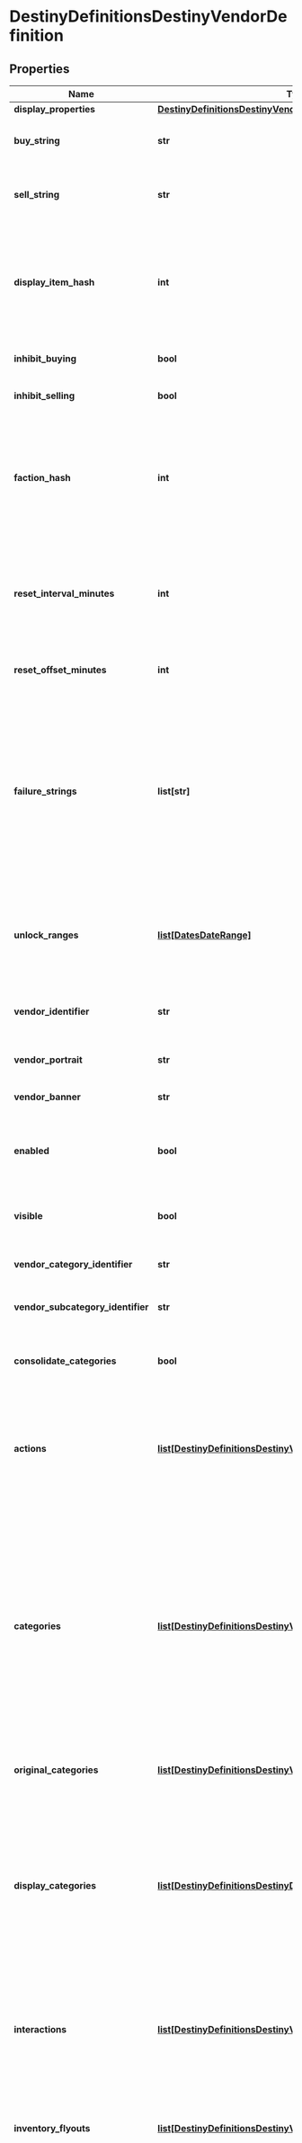 # DestinyDefinitionsDestinyVendorDefinition

## Properties
Name | Type | Description | Notes
------------ | ------------- | ------------- | -------------
**display_properties** | [**DestinyDefinitionsDestinyVendorDisplayPropertiesDefinition**](DestinyDefinitionsDestinyVendorDisplayPropertiesDefinition.md) |  | [optional] 
**buy_string** | **str** | If the vendor has a custom localized string describing the \&quot;buy\&quot; action, that isreturned here. | [optional] 
**sell_string** | **str** | Ditto for selling.  Not that you can sell items to a vendor anymore.  Will it come back?Who knows.  The string&#39;s still there. | [optional] 
**display_item_hash** | **int** | If the vendor has an item that should be displayed as the \&quot;featured\&quot; item, this isthe hash identifier for that DestinyVendorItemDefinition.  Apparently this is usually a related currency, like a reputation token.  But it need not be restricted to that. | [optional] 
**inhibit_buying** | **bool** | If this is true, you aren&#39;t allowed to buy whatever the vendor is selling. | [optional] 
**inhibit_selling** | **bool** | If this is true, you&#39;re not allowed to sell whatever the vendor is buying. | [optional] 
**faction_hash** | **int** | If the Vendor has a faction, this hash will be valid and point to a DestinyFactionDefinition.  The game UI and BNet often mine the faction definition for additional elements and details to placeon the screen, such as the faction&#39;s Progression status (aka \&quot;Reputation\&quot;). | [optional] 
**reset_interval_minutes** | **int** | A number used for calculating the frequency of a vendor&#39;s inventory resetting/refreshing.  Don&#39;t worry about calculating this - we do it on the server side and send you the next refreshdate with the live data. | [optional] 
**reset_offset_minutes** | **int** | Again, used for reset/refreshing of inventory.  Don&#39;t worry too much about it.  Unless you want to. | [optional] 
**failure_strings** | **list[str]** | If an item can&#39;t be purchased from the vendor, there may be many \&quot;custom\&quot;/game state specific reasons why not.  This is a list of localized strings with messages for those custom failures.  The live BNet data will return afailureIndexes property for items that can&#39;t be purchased: using those values to index into this array,you can show the user the appropriate failure message for the item that can&#39;t be bought. | [optional] 
**unlock_ranges** | [**list[DatesDateRange]**](DatesDateRange.md) | If we were able to predict the dates when this Vendor will be visible/available, this will be the listof those date ranges.  Sadly, we&#39;re not able to predict this very frequently, so this will often be useless data. | [optional] 
**vendor_identifier** | **str** | The internal identifier for the Vendor.  A holdover from the old days of Vendors, but we don&#39;t havetime to refactor it away. | [optional] 
**vendor_portrait** | **str** | A portrait of the Vendor&#39;s smiling mug.  Or frothing tentacles. | [optional] 
**vendor_banner** | **str** | If the vendor has a custom banner image, that can be found here. | [optional] 
**enabled** | **bool** | If a vendor is not enabled, we won&#39;t even save the vendor&#39;s definition, and we won&#39;t return any items or info about them.It&#39;s as if they don&#39;t exist. | [optional] 
**visible** | **bool** | If a vendor is not visible, we still have and will give vendor definition info, but we won&#39;t use themfor things like Advisors or UI. | [optional] 
**vendor_category_identifier** | **str** | The identifier of the VendorCategoryDefinition for this vendor. | [optional] 
**vendor_subcategory_identifier** | **str** | The identifier of the VendorCategoryDefinition for this vendor&#39;s subcategory. | [optional] 
**consolidate_categories** | **bool** | If TRUE, consolidate categories that only differ by trivial properties (such as having minor differences in name) | [optional] 
**actions** | [**list[DestinyDefinitionsDestinyVendorActionDefinition]**](DestinyDefinitionsDestinyVendorActionDefinition.md) | Describes \&quot;actions\&quot; that can be performed on a vendor.  Currently, none of these exist.  But theoreticallya Vendor could let you interact with it by performing actions.  We&#39;ll see what these end up lookinglike if they ever get used. | [optional] 
**categories** | [**list[DestinyDefinitionsDestinyVendorCategoryEntryDefinition]**](DestinyDefinitionsDestinyVendorCategoryEntryDefinition.md) | These are the headers for sections of items that the vendor is selling.When you see items organized by category in the header, it is these categoriesthat it is showing.  Well, technically not *exactly* these.  On BNet, it doesn&#39;t make sense to have categoriesbe \&quot;paged\&quot; as we do in Destiny, so we run some heuristics to attempt to aggregate pages ofcategories together.    These are the categories post-concatenation, if the vendor had concatenationapplied.  If you want the pre-aggregated category data, use originalCategories. | [optional] 
**original_categories** | [**list[DestinyDefinitionsDestinyVendorCategoryEntryDefinition]**](DestinyDefinitionsDestinyVendorCategoryEntryDefinition.md) | See the categories property for a description of categories and why originalCategories exists. | [optional] 
**display_categories** | [**list[DestinyDefinitionsDestinyDisplayCategoryDefinition]**](DestinyDefinitionsDestinyDisplayCategoryDefinition.md) | Display Categories are different from \&quot;categories\&quot; in that these are specifically for visual groupingand display of categories in Vendor UI.    The \&quot;categories\&quot; structure is for validation of the containeditems, and can be categorized entirely separately from \&quot;Display Categories\&quot;, there need be and often will beno meaningful relationship between the two. | [optional] 
**interactions** | [**list[DestinyDefinitionsDestinyVendorInteractionDefinition]**](DestinyDefinitionsDestinyVendorInteractionDefinition.md) | In addition to selling items, vendors can have \&quot;interactions\&quot;: UI where you \&quot;talk\&quot; with the vendorand they offer you a reward, some item, or merely acknowledge via dialog that you did something cool. | [optional] 
**inventory_flyouts** | [**list[DestinyDefinitionsDestinyVendorInventoryFlyoutDefinition]**](DestinyDefinitionsDestinyVendorInventoryFlyoutDefinition.md) | If the vendor shows you items from your own inventory - such as the Vault vendor does -this data describes the UI around showing those inventory buckets and which ones get shown. | [optional] 
**item_list** | [**list[DestinyDefinitionsDestinyVendorItemDefinition]**](DestinyDefinitionsDestinyVendorItemDefinition.md) | If the vendor sells items (or merely has a list of items to show like the \&quot;Sack\&quot; vendors do),this is the list of those items that the vendor can sell.  From this list, only a subset will beavailable from the vendor at any given time, selected randomly and reset on the vendor&#39;s refresh interval.  Note that a vendor can sell the same item multiple ways: for instance, nothing stops a vendor from sellingyou some specific weapon but using two different currencies, or the same weapon at multiple \&quot;item levels\&quot;. | [optional] 
**services** | [**list[DestinyDefinitionsDestinyVendorServiceDefinition]**](DestinyDefinitionsDestinyVendorServiceDefinition.md) | BNet doesn&#39;t use this data yet, but it appears to be an optional list of flavor textabout services that the Vendor can provide. | [optional] 
**accepted_items** | [**list[DestinyDefinitionsDestinyVendorAcceptedItemDefinition]**](DestinyDefinitionsDestinyVendorAcceptedItemDefinition.md) | If the Vendor is actually a vehicle for the transferring of items (like the Vault and Postmastervendors), this defines the list of source-&gt;destination buckets for transferring. | [optional] 
**hash** | **int** | The unique identifier for this entity.  Guaranteed to be unique for the type of entity, but not globally.  When entities refer to each other in Destiny content, it is this hash that they are referring to. | [optional] 
**index** | **int** | The index of the entity as it was found in the investment tables. | [optional] 
**redacted** | **bool** | If this is true, then there is an entity with this identifier/type combination, but BNet isnot yet allowed to show it.  Sorry! | [optional] 

[[Back to Model list]](../README.md#documentation-for-models) [[Back to API list]](../README.md#documentation-for-api-endpoints) [[Back to README]](../README.md)


